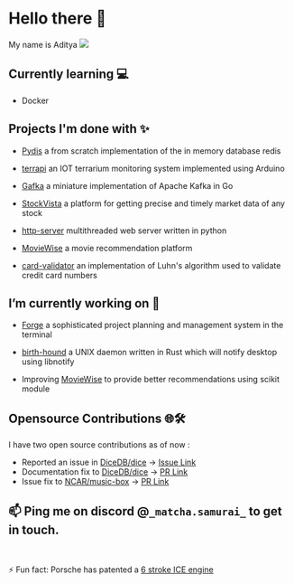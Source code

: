 # Hello there 👋

My name is Aditya
![](/Code/adityakiran1423/moss.gif)
## Currently learning 💻

* Docker

## Projects I'm done with ✨

 - [Pydis](https://github.com/adityakiran1423/Redis) a from scratch implementation of the in memory database redis

 - [terrapi](https://github.com/adityakiran1423/terrapi) an IOT terrarium monitoring system implemented using Arduino

- [Gafka](https://github.com/adityakiran1423/Gafka) a miniature implementation of Apache Kafka in Go

 - [StockVista](https://github.com/adityakiran1423/StockVista) a platform for getting precise and timely market data of any stock

 - [http-server](https://github.com/adityakiran1423/http-server) multithreaded web server written in python

 - [MovieWise](https://github.com/adityakiran1423/MovieWise) a movie recommendation platform

 - [card-validator](https://github.com/adityakiran1423/Credit-card-validator) an implementation of Luhn's algorithm used to validate credit card numbers



## I’m currently working on 🔭

 - [Forge](https://github.com/adityakiran1423/forge) a sophisticated project planning and management system in the terminal

 - [birth-hound](https://github.com/adityakiran1423/birth-hound) a UNIX daemon written in Rust which will notify desktop using libnotify

 - Improving [MovieWise](https://github.com/adityakiran1423/MovieWise) to provide better recommendations using scikit module 

## Opensource Contributions 🌐🛠️

I have two open source contributions as of now :
* Reported an issue in [DiceDB/dice](https://github.com/DiceDB/dice) -> [Issue Link](https://github.com/DiceDB/dice/issues/720)
* Documentation fix to [DiceDB/dice](https://github.com/DiceDB/dice) -> [PR Link](https://github.com/DiceDB/dice/pull/721)
* Issue fix to [NCAR/music-box](https://github.com/NCAR/music-box) -> [PR Link](https://github.com/NCAR/music-box/pull/280#event-15408368882)


## 📫 Ping me on discord @`_matcha.samurai_` to get in touch.

<br>

⚡ Fun fact: Porsche has patented a [6 stroke ICE engine](https://www.porschelehighvalley.com/porsches-new-revolutionary-six-stroke-engine-design/)
